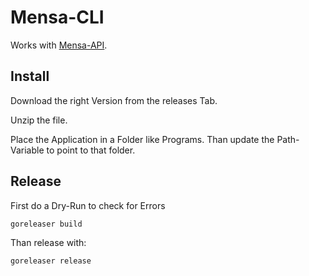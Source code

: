 # Mensa-CLI
Works with [Mensa-API](https://github.com/LeRoid-hub/Mensa-API).

## Install

Download the right Version from the releases Tab.

Unzip the file.

Place the Application in a Folder like Programs.
Than update the Path-Variable to point to that folder. 


## Release
First do a Dry-Run to check for Errors
```
goreleaser build
```

Than release with:
```
goreleaser release
```